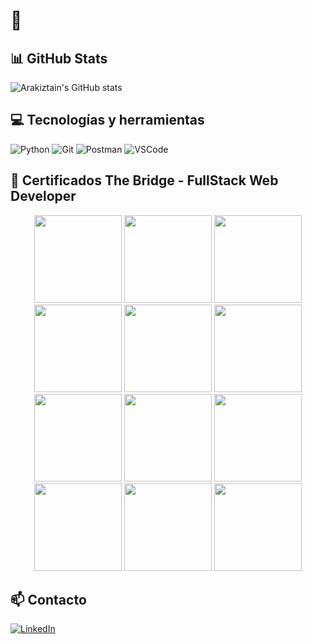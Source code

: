 #  👋

## 📊 GitHub Stats

![Arakiztain's GitHub stats](https://github-readme-stats.vercel.app/api?username=arakiztain123&show_icons=true&theme=radical)

## 💻 Tecnologías y herramientas

![Python](https://img.shields.io/badge/Python-3776AB?style=for-the-badge&logo=python&logoColor=white)
![Git](https://img.shields.io/badge/Git-F05032?style=for-the-badge&logo=git&logoColor=white)
![Postman](https://img.shields.io/badge/Postman-FF6C37?style=for-the-badge&logo=postman&logoColor=white)
![VSCode](https://img.shields.io/badge/VS%20Code-007ACC?style=for-the-badge&logo=visual-studio-code&logoColor=white)

## 🏅 Certificados The Bridge - FullStack Web Developer

<p align="center">
  <img src="./assets/badges/FullStack Web Developer - The Bridge School - Backend development - 2025-05-05.png" width="140"/>
  <img src="./assets/badges/FullStack Web Developer - The Bridge School - CSS - 2025-03-07.png" width="140"/>
  <img src="./assets/badges/FullStack Web Developer - The Bridge School - Docker - 2025-05-05.png" width="140"/>
  <img src="./assets/badges/FullStack Web Developer - The Bridge School - ES6 - 2025-03-27.png" width="140"/>
  <img src="./assets/badges/FullStack Web Developer - The Bridge School - Express.js - 2025-05-05.png" width="140"/>
  <img src="./assets/badges/FullStack Web Developer - The Bridge School - GitHub - 2025-05-05.png" width="140"/>
  <img src="./assets/badges/FullStack Web Developer - The Bridge School - HTML - 2025-03-07.png" width="140"/>
  <img src="./assets/badges/FullStack Web Developer - The Bridge School - JavaScript - 2025-03-27.png" width="140"/>
  <img src="./assets/badges/FullStack Web Developer - The Bridge School - MongoDB - 2025-05-29.png" width="140"/>
  <img src="./assets/badges/FullStack Web Developer - The Bridge School - Node.js - 2025-05-05.png" width="140"/>
  <img src="./assets/badges/FullStack Web Developer - The Bridge School - React - 2025-05-29.png" width="140"/>
  <img src="./assets/badges/FullStack Web Developer - The Bridge School - SQL - 2025-05-05.png" width="140"/>
</p>


## 📫 Contacto

[![LinkedIn](https://img.shields.io/badge/LinkedIn-blue?style=for-the-badge&logo=linkedin&logoColor=white)]([https://www.linkedin.com/in/tu-usuario/](https://www.linkedin.com/in/gaizka-arakiztain/))
